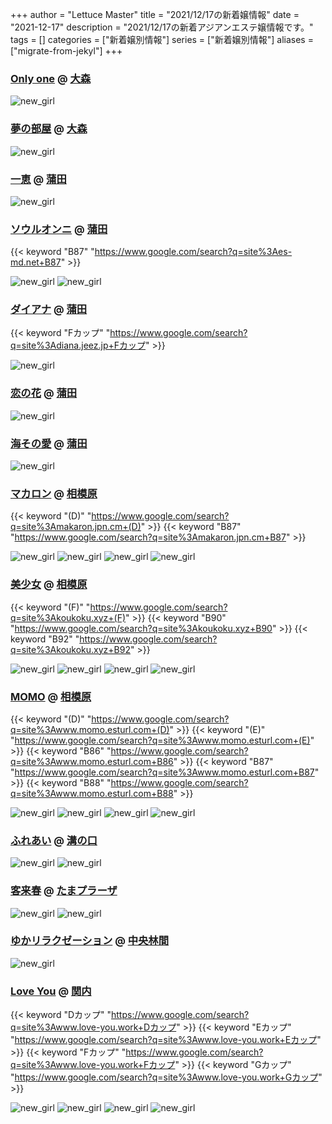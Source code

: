 +++
author = "Lettuce Master"
title = "2021/12/17の新着嬢情報"
date = "2021-12-17"
description = "2021/12/17の新着アジアンエステ嬢情報です。"
tags = []
categories = ["新着嬢別情報"]
series = ["新着嬢別情報"]
aliases = ["migrate-from-jekyl"]
+++
### [Only one](http://on.mznab.com/) @ [大森](/post/omori)


![new_girl](https://i.imgur.com/ngMnXOw.jpeg)
### [夢の部屋](http://www.sh-himenoyw.work/) @ [大森](/post/omori)


![new_girl](https://i.imgur.com/ah3thFZ.jpeg)
### [一恵](http://kazue.me-es.com/) @ [蒲田](/post/kamata)


![new_girl](https://i.imgur.com/DU0Ufg6.jpeg)
### [ソウルオンニ](https://es-md.net/) @ [蒲田](/post/kamata)
{{< keyword "B87" "https://www.google.com/search?q=site%3Aes-md.net+B87" >}} 

![new_girl](https://es-md.net/staff/ai/list.jpg)
![new_girl](https://es-md.net/staff/ai/new.jpg)
### [ダイアナ](http://diana.jeez.jp/) @ [蒲田](/post/kamata)
{{< keyword "Fカップ" "https://www.google.com/search?q=site%3Adiana.jeez.jp+Fカップ" >}} 

![new_girl](https://i.imgur.com/QEfuDmo.jpeg)
### [恋の花](http://iyashimori.info/) @ [蒲田](/post/kamata)


![new_girl](https://i.imgur.com/qbg25cZ.jpeg)
### [海その愛](http://sea-love-hsl.info/) @ [蒲田](/post/kamata)


![new_girl](https://i.imgur.com/twO6zqu.jpeg)
### [マカロン](https://makaron.jpn.cm/) @ [相模原](/post/sagamihara)
{{< keyword "(D)" "https://www.google.com/search?q=site%3Amakaron.jpn.cm+(D)" >}} {{< keyword "B87" "https://www.google.com/search?q=site%3Amakaron.jpn.cm+B87" >}} 

![new_girl](https://makaron.jpn.cm/photos/202112/2021121517310958.jpg)
![new_girl](https://makaron.jpn.cm/photos/202112/2021121517311078.jpg)
![new_girl](https://makaron.jpn.cm/photos/202112/2021121517311153.jpg)
![new_girl](https://makaron.jpn.cm/photos/202112/2112131f95ji6.jpeg)
### [美少女](http://koukoku.xyz/shaonv/) @ [相模原](/post/sagamihara)
{{< keyword "(F)" "https://www.google.com/search?q=site%3Akoukoku.xyz+(F)" >}} {{< keyword "B90" "https://www.google.com/search?q=site%3Akoukoku.xyz+B90" >}} {{< keyword "B92" "https://www.google.com/search?q=site%3Akoukoku.xyz+B92" >}} 

![new_girl](https://i.imgur.com/Dbt08q2.jpeg)
![new_girl](https://i.imgur.com/Qt9HpSW.jpeg)
![new_girl](https://i.imgur.com/1S2cdDU.jpeg)
![new_girl](https://i.imgur.com/p5YnoXE.jpeg)
### [MOMO](http://www.momo.esturl.com/) @ [相模原](/post/sagamihara)
{{< keyword "(D)" "https://www.google.com/search?q=site%3Awww.momo.esturl.com+(D)" >}} {{< keyword "(E)" "https://www.google.com/search?q=site%3Awww.momo.esturl.com+(E)" >}} {{< keyword "B86" "https://www.google.com/search?q=site%3Awww.momo.esturl.com+B86" >}} {{< keyword "B87" "https://www.google.com/search?q=site%3Awww.momo.esturl.com+B87" >}} {{< keyword "B88" "https://www.google.com/search?q=site%3Awww.momo.esturl.com+B88" >}} 

![new_girl](https://i.imgur.com/5rmup7M.png)
![new_girl](https://i.imgur.com/OYgQPhj.png)
![new_girl](https://i.imgur.com/LHStgFg.png)
![new_girl](https://i.imgur.com/jwjhVla.jpeg)
### [ふれあい](http://fureai.xyz.mn/) @ [溝の口](/post/mizonoguchi)


![new_girl](https://i.imgur.com/i3gmZcm.jpeg)
![new_girl](https://i.imgur.com/U75VgUA.jpeg)
### [客来春](http://kixyakuraicixyun.este88.com/) @ [たまプラーザ](/post/tamaplaza)


![new_girl](https://i.imgur.com/c5chdCP.jpeg)
![new_girl](https://i.imgur.com/agfS4YK.jpeg)
### [ゆかリラクゼーション](http://sh-yuka.work/) @ [中央林間](/post/chuorinkan)


![new_girl](https://i.imgur.com/BUw54DP.jpeg)
### [Love You](http://www.love-you.work/) @ [関内](/post/kannai)
{{< keyword "Dカップ" "https://www.google.com/search?q=site%3Awww.love-you.work+Dカップ" >}} {{< keyword "Eカップ" "https://www.google.com/search?q=site%3Awww.love-you.work+Eカップ" >}} {{< keyword "Fカップ" "https://www.google.com/search?q=site%3Awww.love-you.work+Fカップ" >}} {{< keyword "Gカップ" "https://www.google.com/search?q=site%3Awww.love-you.work+Gカップ" >}} 

![new_girl](https://i.imgur.com/vHrskpb.jpeg)
![new_girl](https://i.imgur.com/H5b18Dd.jpeg)
![new_girl](https://i.imgur.com/hAwAV04.jpeg)
![new_girl](https://i.imgur.com/MS7mOTJ.jpeg)

